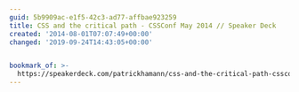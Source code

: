 ```yaml
---
guid: 5b9909ac-e1f5-42c3-ad77-affbae923259
title: CSS and the critical path - CSSConf May 2014 // Speaker Deck
created: '2014-08-01T07:07:49+00:00'
changed: '2019-09-24T14:43:05+00:00'


bookmark_of: >-
  https://speakerdeck.com/patrickhamann/css-and-the-critical-path-cssconf-may-2014
---
```




